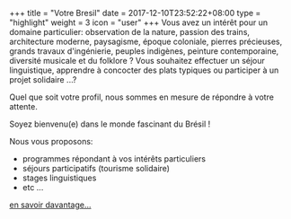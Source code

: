 +++
title = "Votre Bresil"
date = 2017-12-10T23:52:22+08:00
type = "highlight"
weight = 3
icon = "user"
+++
Vous avez un intérêt pour un domaine particulier: observation de la nature, passion des trains, architecture moderne, paysagisme, époque coloniale, pierres précieuses, grands travaux d'ingénierie, peuples indigènes, peinture contemporaine, diversité musicale et du folklore ?
Vous souhaitez effectuer un séjour linguistique, apprendre à concocter des plats typiques ou participer à un projet solidaire ...?

Quel que soit votre profil, nous sommes en mesure de répondre à votre attente.

Soyez bienvenu(e) dans le monde fascinant du Brésil !

Nous vous proposons:
<ul class="fa-ul">
<li><i class="fa-li fa fa-arrow-circle-o-right" aria-hidden="true"></i>programmes répondant à vos intérêts particuliers</li>
<li><i class="fa-li fa fa-arrow-circle-o-right" aria-hidden="true"></i>séjours participatifs (tourisme solidaire)</li>
<li><i class="fa-li fa fa-arrow-circle-o-right" aria-hidden="true"></i>stages linguistiques</li>
<li><i class="fa-li fa fa-arrow-circle-o-right" aria-hidden="true"></i>etc ...</li>
</ul>

[en savoir davantage...](/votre-bresil)
